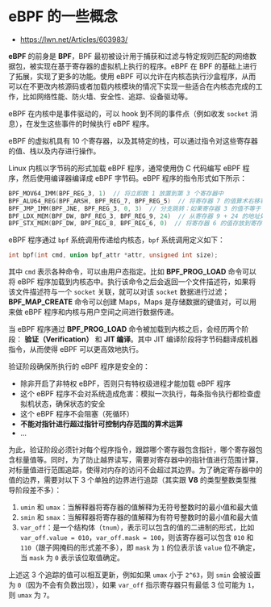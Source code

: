# eBPF 的一些概念

* <https://lwn.net/Articles/603983/>

**eBPF** 的前身是 **BPF**，BPF 最初被设计用于捕获和过滤与特定规则匹配的网络数据包，被实现在基于寄存器的虚拟机上执行的程序。eBPF 在 BPF 的基础上进行了拓展，实现了更多的功能。使用 eBPF 可以允许在内核态执行沙盒程序，从而可以在不更改内核源码或者加载内核模块的情况下实现一些适合在内核态完成的工作，比如网络性能、防火墙、安全性、追踪、设备驱动等。

eBPF 在内核中是事件驱动的，可以 hook 到不同的事件点（例如收发 `socket` 消息），在发生这些事件的时候执行 eBPF 程序。

eBPF 的虚拟机具有 10 个寄存器，以及其特定的栈，可以通过指令对这些寄存器的值、栈以及内存进行操作。

Linux 内核以字节码的形式加载 eBPF 程序，通常使用伪 C 代码编写 eBPF 程序，然后使用编译器编译成 eBPF 字节码。eBPF 程序的指令形式如下所示：

```c
BPF_MOV64_IMM(BPF_REG_3, 1)  // 将立即数 1 放置到第 3 个寄存器中
BPF_ALU64_REG(BPF_ARSH, BPF_REG_7, BPF_REG_5)  // 将寄存器 7 的值算术右移寄存器 5 的值
BPF_JMP_IMM(BPF_JNE, BPF_REG_3, 0, 3)  // 分支跳转：如果寄存器 3 的值不等于 0，则跳过 3 条指令
BPF_LDX_MEM(BPF_DW, BPF_REG_3, BPF_REG_9, 24)  // 从寄存器 9 + 24 的地址处加载数据到寄存器 3
BPF_STX_MEM(BPF_DW, BPF_REG_8, BPF_REG_6, 0)  // 将寄存器 6 的值存放到寄存器 8 所处的地址处
```

eBPF 程序通过 `bpf` 系统调用传递给内核态，`bpf` 系统调用定义如下：

```c
int bpf(int cmd, union bpf_attr *attr, unsigned int size);
```

其中 `cmd` 表示各种命令，可以由用户态指定。比如 **BPF_PROG_LOAD** 命令可以将 eBPF 程序加载到内核态中。执行该命令之后会返回一个文件描述符，如果将该文件描述符与一个 `socket` 关联，就可以对该 `socket` 数据进行过滤；**BPF_MAP_CREATE** 命令可以创建 Maps，Maps 是存储数据的键值对，可以用来做 eBPF 程序和内核与用户空间之间进行数据传递。

当 eBPF 程序通过 **BPF_PROG_LOAD** 命令被加载到内核之后，会经历两个阶段： **验证（Verification）** 和 **JIT 编译**。其中 JIT 编译阶段将字节码翻译成机器指令，从而使得 eBPF 可以更高效地执行。

验证阶段确保所执行的 eBPF 程序是安全的：

* 除非开启了非特权 eBPF，否则只有特权级进程才能加载 eBPF 程序
* 这个 eBPF 程序不会对系统造成危害：模拟一次执行，每条指令执行都检查虚拟机状态，确保状态的安全
* 这个 eBPF 程序不会阻塞（死循环）
* **不能对指针进行超过指针可控制内存范围的算术运算**
* ...

为此，验证阶段必须针对每个程序指令，跟踪哪个寄存器包含指针，哪个寄存器包含标量值等。同时，为了防止越界读写，需要对寄存器中的指针值进行范围计算，对标量值进行范围追踪，使得对内存的访问不会超过其边界。为了确定寄存器中的值的边界，需要对以下 3 个单独的边界进行追踪（其实跟 **V8** 的类型整数类型推导阶段差不多）：

1. `umin` 和 `umax`：当解释器将寄存器的值解释为无符号整数时的最小值和最大值
2. `smin` 和 `smax`：当解释器将寄存器的值解释为有符号整数时的最小值和最大值
3. `var_off`：是一个结构体（`tnum`），表示可以包含的值的二进制的形式，比如 `var_off.value = 010`，`var_off.mask = 100`，则该寄存器可以包含 `010` 和 `110`（跟子网掩码的形式差不多），即 `mask` 为 `1` 的位表示该 `value` 位不确定，当 `mask` 为 `0` 表示该位取值确定。

上述这 3 个追踪的值可以相互更新，例如如果 `umax` 小于 `2^63`，则 `smin` 会被设置为 `0`（因为不会有负数出现），如果 `var_off` 指示寄存器只有最低 3 位可能为 `1`，则 `umax` 为 `7`。